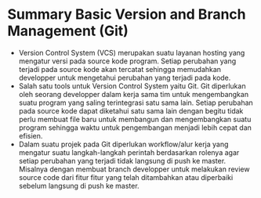 # Summary Basic Version and Branch Management (Git)
* Version Control System (VCS) merupakan suatu layanan hosting yang mengatur versi pada source kode program. Setiap perubahan yang terjadi pada source kode akan tercatat sehingga memudahkan developper untuk mengetahui perubahan yang terjadi pada kode. 
* Salah satu tools untuk Version Control System yaitu Git. Git diperlukan oleh seorang developper dalam kerja sama tim untuk mengembangkan suatu program yang saling terintegrasi satu sama lain. Setiap perubahan pada source kode dapat diketahui satu sama lain dengan begitu tidak perlu membuat file baru untuk membangun dan mengembangkan suatu program sehingga waktu untuk pengembangan menjadi lebih cepat dan efisien.
* Dalam suatu projek pada Git diperlukan workflow/alur kerja yang mengatur suatu langkah-langkah perintah berdasarkan rolenya agar setiap perubahan yang terjadi tidak langsung di push ke master. Misalnya dengan membuat branch developper untuk melakukan review source code dari fitur fitur yang telah ditambahkan atau diperbaiki sebelum langsung di push ke master.
